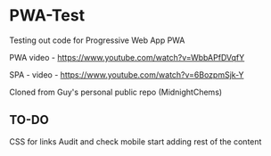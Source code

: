 # PWA-Test
Testing out code for Progressive Web App PWA

PWA video - https://www.youtube.com/watch?v=WbbAPfDVqfY

SPA - video - https://www.youtube.com/watch?v=6BozpmSjk-Y


Cloned from Guy's personal public repo (MidnightChems)


## TO-DO

CSS for links
Audit and check mobile
start adding rest of the content
